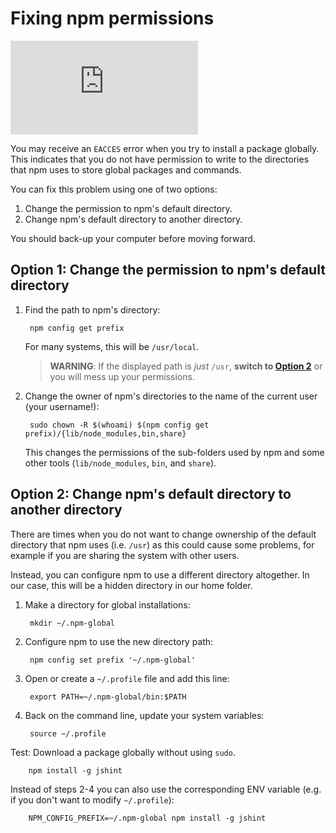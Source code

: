 <!--
title: 03 - Fixing npm permissions
featured: true
-->

# Fixing npm permissions

<iframe src="https://www.youtube.com/embed/bxvybxYFq2o" frameborder="0" allowfullscreen></iframe>

You may receive an `EACCES` error when you try to install a package globally. This indicates that you do not have permission to write to the directories that npm uses to store global packages and commands.

You can fix this problem using one of two options:

1. Change the permission to npm's default directory.
2. Change npm's default directory to another directory.

You should back-up your computer before moving forward.


## Option 1: Change the permission to npm's default directory

1. Find the path to npm's directory:

        npm config get prefix
        
    For many systems, this will be `/usr/local`.
    >**WARNING**: If the displayed path is *just* `/usr`, **switch to [Option 2](#option-2-change-npms-default-directory-to-another-directory)** or you will mess up your permissions.

2. Change the owner of npm's directories to the name of the current user (your username!):

        sudo chown -R $(whoami) $(npm config get prefix)/{lib/node_modules,bin,share}

    This changes the permissions of the sub-folders used by npm and some other tools (`lib/node_modules`, `bin`, and `share`).


## Option 2: Change npm's default directory to another directory

There are times when you do not want to change ownership of the default directory that npm uses (i.e. `/usr`) as this could cause some problems, for example if you are sharing the system with other users.

Instead, you can configure npm to use a different directory altogether. In our case, this will be a hidden directory in our home folder.

1. Make a directory for global installations:

        mkdir ~/.npm-global

2. Configure npm to use the new directory path:

        npm config set prefix '~/.npm-global'

3. Open or create a `~/.profile` file and add this line:

        export PATH=~/.npm-global/bin:$PATH

4. Back on the command line, update your system variables:

        source ~/.profile

Test: Download a package globally without using `sudo`.

        npm install -g jshint

Instead of steps 2-4 you can also use the corresponding ENV variable (e.g. if you don't want to modify `~/.profile`):

        NPM_CONFIG_PREFIX=~/.npm-global npm install -g jshint
